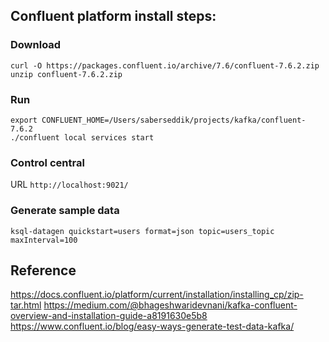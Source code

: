 ## Confluent platform install steps:
### Download
```shell
curl -O https://packages.confluent.io/archive/7.6/confluent-7.6.2.zip
unzip confluent-7.6.2.zip
```
### Run
```shell
export CONFLUENT_HOME=/Users/saberseddik/projects/kafka/confluent-7.6.2
./confluent local services start
```
### Control central
URL ```http://localhost:9021/```
### Generate sample data
```shell
ksql-datagen quickstart=users format=json topic=users_topic maxInterval=100
```
## Reference
https://docs.confluent.io/platform/current/installation/installing_cp/zip-tar.html
https://medium.com/@bhageshwaridevnani/kafka-confluent-overview-and-installation-guide-a8191630e5b8
https://www.confluent.io/blog/easy-ways-generate-test-data-kafka/
